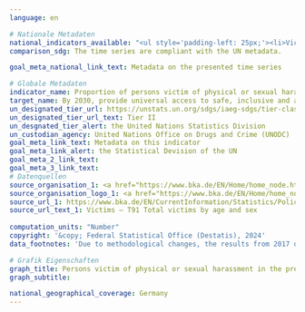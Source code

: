 ```yaml
---
language: en    

# Nationale Metadaten    
national_indicators_available: "<ul style='padding-left: 25px;'><li>Victims of physical harassment</li> <li> Victims of sexual harassment</li></ul>"    
comparison_sdg: The time series are compliant with the UN metadata.    

goal_meta_national_link_text: Metadata on the presented time series    

# Globale Metadaten    
indicator_name: Proportion of persons victim of physical or sexual harassment, by sex, age, disability status and place of occurrence, in the previous 12 months    
target_name: By 2030, provide universal access to safe, inclusive and accessible, green and public spaces, in particular for women and children, older persons and persons with disabilities    
un_designated_tier_url: https://unstats.un.org/sdgs/iaeg-sdgs/tier-classification/    
un_designated_tier_url_text: Tier II    
un_desgnated_tier_alert: the United Nations Statistics Division    
un_custodian_agency: United Nations Office on Drugs and Crime (UNODC)    
goal_meta_link_text: Metadata on this indicator    
goal_meta_link_alert: the Statistical Devision of the UN    
goal_meta_2_link_text:     
goal_meta_3_link_text:         
# Datenquellen
source_organisation_1: <a href="https://www.bka.de/EN/Home/home_node.htm" target="_blank"> Federal Criminal Police Office </a>
source_organisation_logo_1: <a href="https://www.bka.de/EN/Home/home_node.htm" target="_blank"><img src="https://sdg-indikatoren.de/public/OrgImgEn/bka.png" alt="Logo bka" style="height:60px; width:148px"/></a>
source_url_1: https://www.bka.de/EN/CurrentInformation/Statistics/PoliceCrimeStatistics/2022/pcs2022_node.html
source_url_text_1: Victims – T91 Total victims by age and sex
    
computation_units: "Number"    
copyright: '&copy; Federal Statistical Office (Destatis), 2024'    
data_footnotes: 'Due to methodological changes, the results from 2017 onwards are only comparable with previous years to a limited extend. For more information see "1. General information on the time series" in the national metadata.<br>• Victims of sexual harassment: Due to methodological changes, the results from 2021 onwards are only comparable with previous years to a limited extend. For more information see "1. General information on the time series" in the national metadata.'    

# Grafik Eigenschaften    
graph_title: Persons victim of physical or sexual harassment in the previous 12 months
graph_subtitle:     

national_geographical_coverage: Germany    
---
```


<span></span>